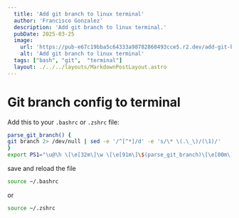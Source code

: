 ```yaml
---
  title: 'Add git branch to linux terminal'
  author: 'Francisco Gonzalez'
  description: 'Add git branch to linux terminal.'
  pubDate: 2025-03-25
  image:
    url: 'https://pub-e67c19bba5c64333a98782860493cce5.r2.dev/add-git-branch-to-linux-terminal.jpg'
    alt: 'Add git branch to linux terminal'
  tags: ["bash", "git",  "terminal"]
  layout: ./../../layouts/MarkdownPostLayout.astro
---
```


# Git branch config to terminal

Add this to your `.bashrc` or `.zshrc` file:

```bash
parse_git_branch() {
git branch 2> /dev/null | sed -e '/^[^*]/d' -e 's/\* \(.\_\)/(\1)/'
}
export PS1="\u@\h \[\e[32m\]\w \[\e[91m\]\$(parse_git_branch)\[\e[00m\]$ "
```

save and reload the file

```bash
source ~/.bashrc
```

or

```bash
source ~/.zshrc
```
